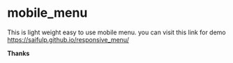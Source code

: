 # mobile_menu
This is light weight easy to use mobile menu. 
you can visit this link for demo
https://saifulp.github.io/responsive_menu/

<b>Thanks</b>
